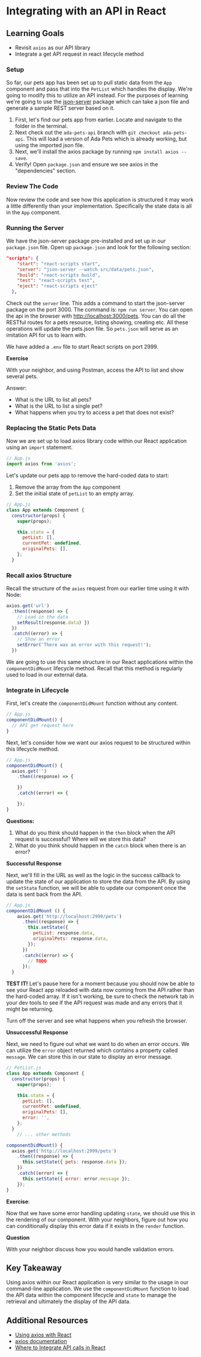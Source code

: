 # Integrating with an API in React

## Learning Goals

- Revisit `axios` as our API library
- Integrate a get API request in react lifecycle method

### Setup

So far, our pets app has been set up to pull static data from the `App` component and pass that into the `PetList` which handles the display. We're going to modify this to utilize an API instead.  For the purposes of learning we're going to use the [json-server](https://github.com/typicode/json-server) package which can take a json file and generate a sample REST server based on it.

1. First, let's find our pets app from earlier. Locate and navigate to the folder in the terminal.
2. Next check out the `ada-pets-api` branch with `git checkout ada-pets-api`.  This will load a version of Ada Pets which is already working, but using the imported json file.
3. Next, we'll install the axios package by running `npm install axios --save`.
4. Verify! Open `package.json` and ensure we see axios in the "dependencies" section.

### Review The Code

Now review the code and see how this application is structured it may work a little differently than your implementation.  Specifically the state data is all in the `App` component.

### Running the Server

We have the json-server package pre-installed and set up in our `package.json` file.  Open up `package.json` and look for the following section:

```json
"scripts": {
    "start": "react-scripts start",
    "server": "json-server --watch src/data/pets.json",
    "build": "react-scripts build",
    "test": "react-scripts test",
    "eject": "react-scripts eject"
  },
```

Check out the `server` line.  This adds a command to start the json-server package on the port 3000.  The command is: `npm run server`.  You can open the api in the browser with [http://localhost:3000/pets](http://localhost:3000/pets).  You can do all the RESTful routes for a pets resource, listing showing, creating etc.  All these operations will update the pets.json file.  So `pets.json` will serve as an imitation API for us to learn with.

We have added a `.env` file to start React scripts on port 2999.

**Exercise**

With your neighbor, and using Postman, access the API to list and show several pets.  

Answer: 

- What is the URL to list all pets?
- What is the URL to list a single pet?
- What happens when you try to access a pet that does not exist?

### Replacing the Static Pets Data

Now we are set up to load axios library code within our React application using an `import` statement.

```javascript
// App.js
import axios from 'axios';
```

Let's update our pets app to remove the hard-coded data to start:
1. Remove the array from the `App` component
2. Set the initial state of `petList` to an empty array.

```javascript
// App.js
class App extends Component {
  constructor(props) {
    super(props);

    this.state = {
      petList: [],
      currentPet: undefined,
      originalPets: [],
    };
  }
```

### Recall axios Structure

Recall the structure of the `axios` request from our earlier time using it with Node:

```javascript
axios.get('url')
  .then((response) => {
    // Load in the data
    setResult(response.data) })
  })
  .catch((error) => {
    // Show an error
    setError('There was an error with this request!');
  })
```

We are going to use this same structure in our React applications within the `componentDidMount` lifecycle method. Recall that this method is regularly used to load in our external data.

### Integrate in Lifecycle

First, let's create the `componentDidMount` function without any content.

```javascript
// App.js
componentDidMount() {
  // API get request here
}
```

Next, let's consider how we want our axios request to be structured within this lifecycle method.

```javascript
// App.js
componentDidMount() {
  axios.get('')
    .then((response) => {

    })
    .catch((error) => {

    });
}
```

**Questions:**
1. What do you think should happen in the `then` block when the API request is successful? Where will we store this data?
2. What do you think should happen in the `catch` block when there is an error?

**Successful Response**

Next, we'll fill in the URL as well as the logic in the success callback to update the state of our application to store the data from the API. By using the `setState` function, we will be able to update our component once the data is sent back from the API.

```javascript
// App.js
componentDidMount () {
    axios.get('http://localhost:2999/pets')
      .then((response) => {
        this.setState({
          petList: response.data,
          originalPets: response.data,
        });
      })
      .catch((error) => {
        // TODO
      });
  }
```

**TEST IT!** Let's pause here for a moment because you should now be able to see your React app reloaded with data now coming from the API rather than the hard-coded array. If it isn't working, be sure to check the network tab in your dev tools to see if the API request was made and any errors that it might be returning.

Turn off the server and see what happens when you refresh the browser.

**Unsuccessful Response**

Next, we need to figure out what we want to do when an error occurs. We can utilize the `error` object returned which contains a property called `message`. We can store this in our state to display an error message.

```javascript
// PetList.js
class App extends Component {
  constructor(props) {
    super(props);

    this.state = {
      petList: [],
      currentPet: undefined,
      originalPets: [],
      error: '',
    };
  }
    // ... other methods

componentDidMount() {
  axios.get('http://localhost:2999/pets')
    .then((response) => {
      this.setState({ pets: response.data });
    })
    .catch((error) => {
      this.setState({ error: error.message });
    });
}
```

**Exercise**:

Now that we have some error handling updating `state`, we should use this in the rendering of our component. With your neighbors, figure out how you can conditionally display this error data if it exists in the `render` function.

**Question**

With your neighbor discuss how you would handle validation errors.

## Key Takeaway

Using axios within our React application is very similar to the usage in our command-line application. We use the `componentDidMount` function to load the API data within the component lifecycle and `state` to manage the retrieval and ultimately the display of the API data.

## Additional Resources

- [Using axios with React](https://alligator.io/react/axios-react/)
- [axios documentation](https://github.com/axios/axios)
- [Where to Integrate API calls in React](https://hackernoon.com/where-to-integrate-api-calls-in-reactjs-componentwillmount-vs-componentdidmount-710085dc05c3)
